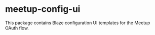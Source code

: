 # meetup-config-ui

This package contains Blaze configuration UI templates for the Meetup OAuth flow.

